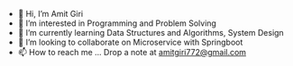 - 👋 Hi, I’m Amit Giri
- 👀 I’m interested in Programming and Problem Solving
- 🌱 I’m currently learning Data Structures and Algorithms, System Design
- 💞️ I’m looking to collaborate on Microservice with Springboot 
- 📫 How to reach me ... Drop a note at amitgiri772@gmail.com

<!---
Amitgiri772/Amitgiri772 is a ✨ special ✨ repository because its `README.md` (this file) appears on your GitHub profile.
You can click the Preview link to take a look at your changes.
--->
